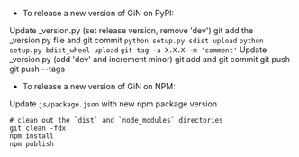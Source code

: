 - To release a new version of GiN on PyPI:

Update _version.py (set release version, remove 'dev')
git add the _version.py file and git commit
`python setup.py sdist upload`
`python setup.py bdist_wheel upload`
`git tag -a X.X.X -m 'comment'`
Update _version.py (add 'dev' and increment minor)
git add and git commit
git push
git push --tags

- To release a new version of GiN on NPM:

Update `js/package.json` with new npm package version

```
# clean out the `dist` and `node_modules` directories
git clean -fdx
npm install
npm publish
```